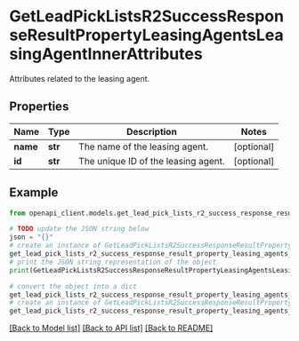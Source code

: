 # GetLeadPickListsR2SuccessResponseResultPropertyLeasingAgentsLeasingAgentInnerAttributes

Attributes related to the leasing agent.

## Properties

Name | Type | Description | Notes
------------ | ------------- | ------------- | -------------
**name** | **str** | The name of the leasing agent. | [optional] 
**id** | **str** | The unique ID of the leasing agent. | [optional] 

## Example

```python
from openapi_client.models.get_lead_pick_lists_r2_success_response_result_property_leasing_agents_leasing_agent_inner_attributes import GetLeadPickListsR2SuccessResponseResultPropertyLeasingAgentsLeasingAgentInnerAttributes

# TODO update the JSON string below
json = "{}"
# create an instance of GetLeadPickListsR2SuccessResponseResultPropertyLeasingAgentsLeasingAgentInnerAttributes from a JSON string
get_lead_pick_lists_r2_success_response_result_property_leasing_agents_leasing_agent_inner_attributes_instance = GetLeadPickListsR2SuccessResponseResultPropertyLeasingAgentsLeasingAgentInnerAttributes.from_json(json)
# print the JSON string representation of the object
print(GetLeadPickListsR2SuccessResponseResultPropertyLeasingAgentsLeasingAgentInnerAttributes.to_json())

# convert the object into a dict
get_lead_pick_lists_r2_success_response_result_property_leasing_agents_leasing_agent_inner_attributes_dict = get_lead_pick_lists_r2_success_response_result_property_leasing_agents_leasing_agent_inner_attributes_instance.to_dict()
# create an instance of GetLeadPickListsR2SuccessResponseResultPropertyLeasingAgentsLeasingAgentInnerAttributes from a dict
get_lead_pick_lists_r2_success_response_result_property_leasing_agents_leasing_agent_inner_attributes_from_dict = GetLeadPickListsR2SuccessResponseResultPropertyLeasingAgentsLeasingAgentInnerAttributes.from_dict(get_lead_pick_lists_r2_success_response_result_property_leasing_agents_leasing_agent_inner_attributes_dict)
```
[[Back to Model list]](../README.md#documentation-for-models) [[Back to API list]](../README.md#documentation-for-api-endpoints) [[Back to README]](../README.md)


